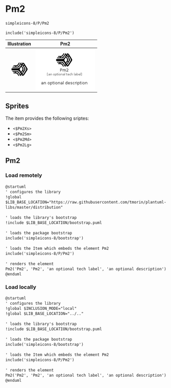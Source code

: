 # Pm2


```text
simpleicons-8/P/Pm2
```

```text
include('simpleicons-8/P/Pm2')
```



| Illustration | Pm2 |
| :---: | :---: |
| ![illustration for Illustration](../../simpleicons-8/P/Pm2.png) | ![illustration for Pm2](../../simpleicons-8/P/Pm2.Local.png) |



## Sprites
The item provides the following sriptes:

- `<$Pm2Xs>`
- `<$Pm2Sm>`
- `<$Pm2Md>`
- `<$Pm2Lg>`





## Pm2

### Load remotely
```plantuml
@startuml
' configures the library
!global $LIB_BASE_LOCATION="https://raw.githubusercontent.com/tmorin/plantuml-libs/master/distribution"

' loads the library's bootstrap
!include $LIB_BASE_LOCATION/bootstrap.puml

' loads the package bootstrap
include('simpleicons-8/bootstrap')

' loads the Item which embeds the element Pm2
include('simpleicons-8/P/Pm2')

' renders the element
Pm2('Pm2', 'Pm2', 'an optional tech label', 'an optional description')
@enduml
```

### Load locally
```plantuml
@startuml
' configures the library
!global $INCLUSION_MODE="local"
!global $LIB_BASE_LOCATION="../.."

' loads the library's bootstrap
!include $LIB_BASE_LOCATION/bootstrap.puml

' loads the package bootstrap
include('simpleicons-8/bootstrap')

' loads the Item which embeds the element Pm2
include('simpleicons-8/P/Pm2')

' renders the element
Pm2('Pm2', 'Pm2', 'an optional tech label', 'an optional description')
@enduml
```

